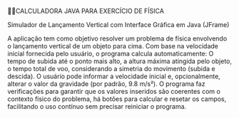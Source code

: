 
 👩‍💻CALCULADORA JAVA PARA EXERCÍCIO DE FÍSICA

Simulador de Lançamento Vertical com Interface Gráfica em Java (JFrame)


A aplicação tem como objetivo resolver um problema de física envolvendo o lançamento vertical de um objeto para cima. Com base na velocidade inicial fornecida pelo usuário, o programa calcula automaticamente: O tempo de subida até o ponto mais alto, a altura máxima atingida pelo objeto, o tempo total de voo, considerando a simetria do movimento (subida e descida).
O usuário pode informar a velocidade inicial e, opcionalmente, alterar o valor da gravidade (por padrão, 9.8 m/s²). O programa faz verificações para garantir que os valores inseridos são coerentes com o contexto físico do problema, há botões para calcular e resetar os campos, facilitando o uso contínuo sem precisar reiniciar o programa.
